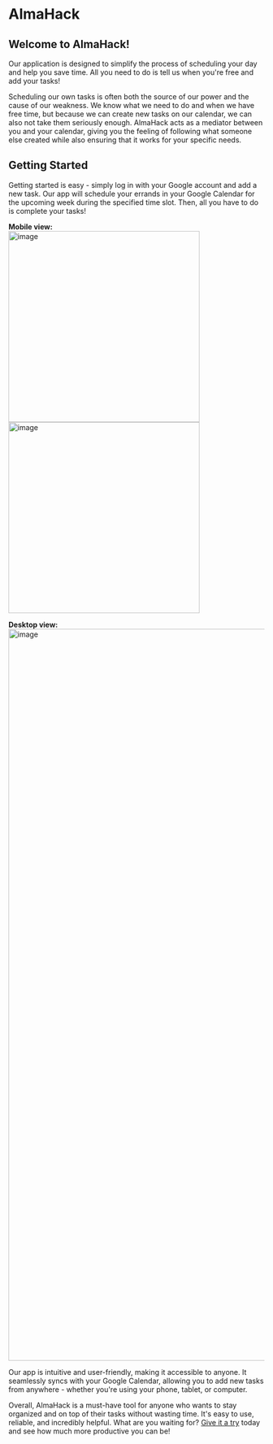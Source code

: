 # AlmaHack
## Welcome to AlmaHack! 
Our application is designed to simplify the process of scheduling your day and help you save time. All you need to do is tell us when you're free and add your tasks!

Scheduling our own tasks is often both the source of our power and the cause of our weakness. We know what we need to do and when we have free time, but because we can create new tasks on our calendar, we can also not take them seriously enough. AlmaHack acts as a mediator between you and your calendar, giving you the feeling of following what someone else created while also ensuring that it works for your specific needs.

## Getting Started
Getting started is easy - simply log in with your Google account and add a new task. Our app will schedule your errands in your Google Calendar for the upcoming week during the specified time slot. Then, all you have to do is complete your tasks!

**Mobile view:** <br/>
<img width="376" alt="image" src="https://github.com/TBD-salt-23/AlmaHack/assets/111148748/a466450f-ae1a-411d-a0fb-a2419d7b89aa">
<img width="376" alt="image" src="https://github.com/TBD-salt-23/AlmaHack/assets/111148748/90653c36-2fb2-4c7a-9146-0e4a02e6a773">


**Desktop view:** <br/>
<img width="1440" alt="image" src="https://github.com/TBD-salt-23/AlmaHack/assets/111148748/2df3c60b-7f92-4464-96b3-637ebaa6ae66">

Our app is intuitive and user-friendly, making it accessible to anyone. It seamlessly syncs with your Google Calendar, allowing you to add new tasks from anywhere - whether you're using your phone, tablet, or computer.

Overall, AlmaHack is a must-have tool for anyone who wants to stay organized and on top of their tasks without wasting time. It's easy to use, reliable, and incredibly helpful. What are you waiting for? [Give it a try](https://alma-hack.vercel.app/#) today and see how much more productive you can be!
